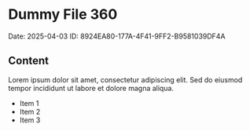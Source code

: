# Dummy File 360

Date: 2025-04-03
ID: 8924EA80-177A-4F41-9FF2-B9581039DF4A

## Content

Lorem ipsum dolor sit amet, consectetur adipiscing elit.
Sed do eiusmod tempor incididunt ut labore et dolore magna aliqua.

* Item 1
* Item 2
* Item 3


